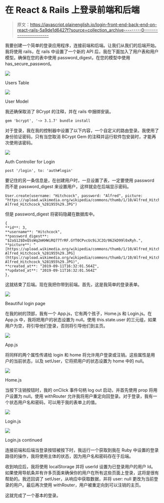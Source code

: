 # 在 React & Rails 上登录前端和后端

> 原文：<https://javascript.plainenglish.io/login-front-end-back-end-on-react-rails-5a9de1d6427f?source=collection_archive---------0----------------------->

我要创建一个简单的登录应用程序，连接前端和后端。让我们从我们的后端开始。我将使用 rails，在 rails 中设置了一个新的 API 后，我在下面加入了用户表和用户模型。确保在您的表中使用 password_digest，在您的模型中使用 has_secure_password。

![](img/a5722c834b3ff8362b9b283ccc752af3.png)

Users Table

![](img/e2af28633e9d3acfb46e74c5c2b2e987.png)

User Model

我还确保取消了 BCrypt 的注释，并在 rails 中捆绑安装。

```
gem 'bcrypt', '~> 3.1.7' bundle install 
```

对于登录，我在我的控制器中设置了以下内容，一个自定义的路由登录。我使用了身份验证密码，只有当您取消 BCrypt Gem 的注释并运行软件包安装时，才能再次使用该密码。

![](img/f0e76d5e76da0ee042f034391c2e6797.png)

Auth Controller for Login

```
post '/login', to: 'auth#login'
```

要记住的另一条信息是，在创建用户时，一旦设置了表，一定要使用 password 而不是 password_digest 来设置用户，这样就会在后端显示密码。

```
User.create(username: "Hitchcock", password: "Alfred", picture: "https://upload.wikimedia.org/wikipedia/commons/thumb/1/10/Alfred_Hitchcock_%281955%29.JPG/440px-Alfred_Hitchcock_%281955%29.JPG")
```

但是 password_digest 将密码隐藏在数据库中。

```
{
**id**: 3,
**username**: "Hitchcock",
**password_digest**: "$2a$12$DxQSsWq2mKHWiRQ77TrRF.GYT0CPvcUc9iJC2O/062kD99l0xRyh.",
**picture**: "[https://upload.wikimedia.org/wikipedia/commons/thumb/1/10/Alfred_Hitchcock_%281955%29.JPG/440px-Alfred_Hitchcock_%281955%29.JPG](https://upload.wikimedia.org/wikipedia/commons/thumb/1/10/Alfred_Hitchcock_%281955%29.JPG/440px-Alfred_Hitchcock_%281955%29.JPG)",
**created_at**: "2019-09-11T16:32:01.564Z",
**updated_at**: "2019-09-11T16:32:01.564Z"
},
```

这就结束了后端。现在我把你带到前端。首先，这是我简单的登录表单。

![](img/b52cd8ad05b5a5ac595afca2fc446dcc.png)

Beautiful login page

在我的树的顶部，我有一个 App.js，它有两个孩子，Home.js 和 Login.js。在 App.js 中，我将把用户的状态设置为 null。使用 this.state.user 的三元组，如果用户为空，将引导他们登录，否则将引导他们到主页。

![](img/79638f88522c93afb409dbf07d98da9e.png)

App.js

将同样的两个属性传递给 login 和 home 将允许用户登录或注销。这些属性是用户的当前状态，以及 setUser，它将把用户的状态设置为 home 中的 null。

![](img/5503d8fcbac4fc143412298a29c9073b.png)

Home.js

当按下注销按钮时，我的 onClick 事件句柄 log out 启动，并首先使用 prop 将用户设置为 null。使用 withRouter 允许我将用户重定向回登录。对于登录，我有一个状态用户名和密码，可以用于我的表单上的值。

![](img/97f3624992842b14422989693df17f2e.png)

Login.js

![](img/f73044dc1dc1df245662fb8e51633080.png)

Login.js continued

连接前端和后端当登录按钮被按下时，我运行一个获取到我在 Ruby 中设置的登录路径的操作，我将使用主体的状态，因为用户名和密码存在于后端。

收到响应后，我将使用 localStorage 并将 userId 设置为已登录用户的用户 Id。如果使用导航条并有许多页面来确保你的用户在所有这些页面上登录，这将是很有帮助的。我还回调了 setUser，从响应中获取数据，并将 user: null 更改为当前登录的用户。最后再次使用 withRouter，用户被重定向到可以注销的主页。

这就完成了一个基本的登录。